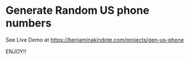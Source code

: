 # Generate Random US phone numbers
See Live Demo at https://benjaminakindote.com/projects/gen-us-phone

ENJOY!!
